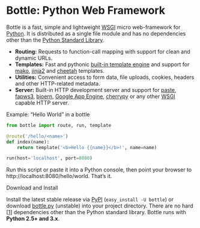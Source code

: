 # Bottle: Python Web Framework

Bottle is a fast, simple and lightweight [WSGI](http://www.wsgi.org/) micro web-framework for [Python](http://python.org/). It is distributed as a single file module and has no dependencies other than the [Python Standard Library](http://docs.python.org/library/).

-   **Routing:** Requests to function-call mapping with support for clean and dynamic URLs.
-   **Templates:** Fast and pythonic [built-in template engine](tutorial.md#tutorial-templates) and support for [mako](http://www.makotemplates.org/), [jinja2](http://jinja.pocoo.org/) and [cheetah](http://www.cheetahtemplate.org/) templates.
-   **Utilities:** Convenient access to form data, file uploads, cookies, headers and other HTTP-related metadata.
-   **Server:** Built-in HTTP development server and support for [paste](http://pythonpaste.org/), [fapws3](https://github.com/william-os4y/fapws3), [bjoern](https://github.com/jonashaag/bjoern), [Google App Engine](http://code.google.com/intl/en-US/appengine/), [cherrypy](http://www.cherrypy.org/) or any other [WSGI](http://www.wsgi.org/) capable HTTP server.

Example: “Hello World” in a bottle

```python
from bottle import route, run, template

@route('/hello/<name>')
def index(name):
    return template('<b>Hello {{name}}</b>!', name=name)

run(host='localhost', port=8080)
```

Run this script or paste it into a Python console, then point your browser to http://localhost:8080/hello/world. That’s it.

Download and Install

Install the latest stable release via [PyPI](http://pypi.python.org/pypi/bottle) (`easy_install -U bottle`) or download [bottle.py](https://github.com/defnull/bottle/raw/master/bottle.py) (unstable) into your project directory. There are no hard [[1\]](#id3) dependencies other than the Python standard library. Bottle runs with **Python 2.5+ and 3.x**.
